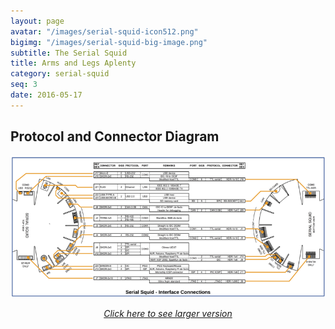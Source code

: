 ```yaml
---
layout: page
avatar: "/images/serial-squid-icon512.png"
bigimg: "/images/serial-squid-big-image.png"
subtitle: The Serial Squid
title: Arms and Legs Aplenty
category: serial-squid
seq: 3
date: 2016-05-17
---
```


## Protocol and Connector Diagram

![conntable](/images/connector-figure-with-table.png) 
<i><center><a href="/images/orig/connector-figure-with-table.png">Click here to see larger version</a></center></i>


